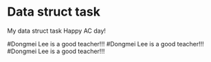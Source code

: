 # Data struct task

My data struct task
Happy AC day!

#Dongmei Lee is a good teacher!!!
#Dongmei Lee is a good teacher!!!
#Dongmei Lee is a good teacher!!!
